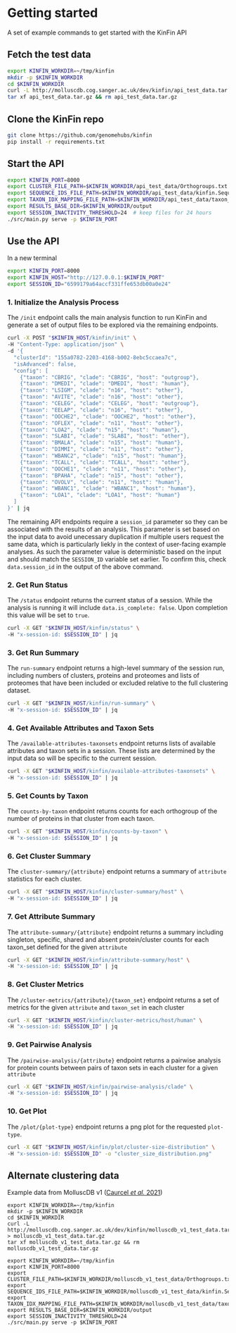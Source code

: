 # Getting started

A set of example commands to get started with the KinFin API

## Fetch the test data

```bash
export KINFIN_WORKDIR=~/tmp/kinfin
mkdir -p $KINFIN_WORKDIR
cd $KINFIN_WORKDIR
curl -L http://molluscdb.cog.sanger.ac.uk/dev/kinfin/api_test_data.tar.gz > api_test_data.tar.gz
tar xf api_test_data.tar.gz && rm api_test_data.tar.gz
```

## Clone the KinFin repo

```bash
git clone https://github.com/genomehubs/kinfin
pip install -r requirements.txt
```

## Start the API

```bash
export KINFIN_PORT=8000
export CLUSTER_FILE_PATH=$KINFIN_WORKDIR/api_test_data/Orthogroups.txt
export SEQUENCE_IDS_FILE_PATH=$KINFIN_WORKDIR/api_test_data/kinfin.SequenceIDs.txt
export TAXON_IDX_MAPPING_FILE_PATH=$KINFIN_WORKDIR/api_test_data/taxon_idx_mapping.json
export RESULTS_BASE_DIR=$KINFIN_WORKDIR/output
export SESSION_INACTIVITY_THRESHOLD=24  # keep files for 24 hours
./src/main.py serve -p $KINFIN_PORT
```

## Use the API

In a new terminal

```bash
export KINFIN_PORT=8000
export KINFIN_HOST="http://127.0.0.1:$KINFIN_PORT"
export SESSION_ID="6599179a64accf331ffe653db00a0e24"
```

### 1. Initialize the Analysis Process

The `/init` endpoint calls the main analysis function to run KinFin and generate a set of output files to be explored via the remaining endpoints.

```bash
curl -X POST "$KINFIN_HOST/kinfin/init" \
-H "Content-Type: application/json" \
-d '{
  "clusterId": "155a0782-2203-4168-b002-8ebc5ccaea7c",
  "isAdvanced": false,
  "config": [
    {"taxon": "CBRIG", "clade": "CBRIG", "host": "outgroup"},
    {"taxon": "DMEDI", "clade": "DMEDI", "host": "human"},
    {"taxon": "LSIGM", "clade": "n16", "host": "other"},
    {"taxon": "AVITE", "clade": "n16", "host": "other"},
    {"taxon": "CELEG", "clade": "CELEG", "host": "outgroup"},
    {"taxon": "EELAP", "clade": "n16", "host": "other"},
    {"taxon": "OOCHE2", "clade": "OOCHE2", "host": "other"},
    {"taxon": "OFLEX", "clade": "n11", "host": "other"},
    {"taxon": "LOA2", "clade": "n15", "host": "human"},
    {"taxon": "SLABI", "clade": "SLABI", "host": "other"},
    {"taxon": "BMALA", "clade": "n15", "host": "human"},
    {"taxon": "DIMMI", "clade": "n11", "host": "other"},
    {"taxon": "WBANC2", "clade": "n15", "host": "human"},
    {"taxon": "TCALL", "clade": "TCALL", "host": "other"},
    {"taxon": "OOCHE1", "clade": "n11", "host": "other"},
    {"taxon": "BPAHA", "clade": "n15", "host": "other"},
    {"taxon": "OVOLV", "clade": "n11", "host": "human"},
    {"taxon": "WBANC1", "clade": "WBANC1", "host": "human"},
    {"taxon": "LOA1", "clade": "LOA1", "host": "human"}
  ]
}' | jq

```

The remaining API endpoints require a `session_id` parameter so they can be associated with the results of an analysis. This parameter is set based on the input data to avoid unecessary duplication if multiple users request the same data, which is particularly liekly in the context of user-facing example analyses. As such the parameter value is deterministic based on the input and should match the `SESSION_ID` variable set earlier. To confirm this, check `data.session_id` in the output of the above command.

### 2. Get Run Status

The `/status` endpoint returns the current status of a session. While the analysis is running it will include `data.is_complete: false`. Upon completion this value will be set to `true`.

```bash
curl -X GET "$KINFIN_HOST/kinfin/status" \
-H "x-session-id: $SESSION_ID" | jq
```

### 3. Get Run Summary

The `run-summary` endpoint returns a high-level summary of the session run, including numbers of clusters, proteins and proteomes and lists of proteomes that have been included or excluded relative to the full clustering dataset.

```bash
curl -X GET "$KINFIN_HOST/kinfin/run-summary" \
-H "x-session-id: $SESSION_ID" | jq
```

### 4. Get Available Attributes and Taxon Sets

The `/available-attributes-taxonsets` endpoint returns lists of available attributes and taxon sets in a session. These lists are determined by the input data so will be specific to the current session.

```bash
curl -X GET "$KINFIN_HOST/kinfin/available-attributes-taxonsets" \
-H "x-session-id: $SESSION_ID" | jq
```

### 5. Get Counts by Taxon

The `counts-by-taxon` endpoint returns counts for each orthogroup of the number of proteins in that cluster from each taxon.

```bash
curl -X GET "$KINFIN_HOST/kinfin/counts-by-taxon" \
-H "x-session-id: $SESSION_ID" | jq
```

### 6. Get Cluster Summary

The `cluster-summary/{attribute}` endpoint returns a summary of `attribute` statistics for each cluster.

```bash
curl -X GET "$KINFIN_HOST/kinfin/cluster-summary/host" \
-H "x-session-id: $SESSION_ID" | jq
```

### 7. Get Attribute Summary

The `attribute-summary/{attribute}` endpoint returns a summary including singleton, specific, shared and absent protein/cluster counts for each taxon_set defined for the given `attribute`

```bash
curl -X GET "$KINFIN_HOST/kinfin/attribute-summary/host" \
-H "x-session-id: $SESSION_ID" | jq
```

### 8. Get Cluster Metrics

The `/cluster-metrics/{attribute}/{taxon_set}` endpoint returns a set of metrics for the given `attribute` and `taxon_set` in each cluster

```bash
curl -X GET "$KINFIN_HOST/kinfin/cluster-metrics/host/human" \
-H "x-session-id: $SESSION_ID" | jq
```

### 9. Get Pairwise Analysis

The `/pairwise-analysis/{attribute}` endpoint returns a pairwise analysis for protein counts between pairs of taxon sets in each cluster for a given `attribute`

```bash
curl -X GET "$KINFIN_HOST/kinfin/pairwise-analysis/clade" \
-H "x-session-id: $SESSION_ID" | jq
```

### 10. Get Plot

The `/plot/{plot-type}` endpoint returns a png plot for the requested `plot-type`.

```bash
curl -X GET "$KINFIN_HOST/kinfin/plot/cluster-size-distribution" \
-H "x-session-id: $SESSION_ID" -o "cluster_size_distribution.png"
```

## Alternate clustering data

Example data from MolluscDB v1 ([Caurcel _et al._ 2021](https://doi.org/10.1098/rstb.2020.0157))

```
export KINFIN_WORKDIR=~/tmp/kinfin
mkdir -p $KINFIN_WORKDIR
cd $KINFIN_WORKDIR
curl -L http://molluscdb.cog.sanger.ac.uk/dev/kinfin/molluscdb_v1_test_data.tar.gz > molluscdb_v1_test_data.tar.gz
tar xf molluscdb_v1_test_data.tar.gz && rm molluscdb_v1_test_data.tar.gz
```

```
export KINFIN_WORKDIR=~/tmp/kinfin
export KINFIN_PORT=8000
export CLUSTER_FILE_PATH=$KINFIN_WORKDIR/molluscdb_v1_test_data/Orthogroups.txt
export SEQUENCE_IDS_FILE_PATH=$KINFIN_WORKDIR/molluscdb_v1_test_data/kinfin.SequenceIDs.txt
export TAXON_IDX_MAPPING_FILE_PATH=$KINFIN_WORKDIR/molluscdb_v1_test_data/taxon_idx_mapping.json
export RESULTS_BASE_DIR=$KINFIN_WORKDIR/output
export SESSION_INACTIVITY_THRESHOLD=24
./src/main.py serve -p $KINFIN_PORT
```
